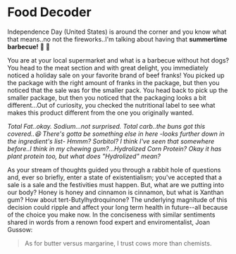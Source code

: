 # Food Decoder

Independence Day (United States) is around the corner and you know what that means..no not the fireworks..I'm talking about having that **summertime barbecue!** :poultry_leg: :hamburger:

You are at your local supermarket and what is a barbecue without hot dogs? You head to the meat section and with great delight, you immediately noticed a holiday sale on your favorite brand of beef franks! You picked up the package with the right amount of franks in the package, but then you noticed that the sale was for the smaller pack. You head back to pick up the smaller package, but then you noticed that the packaging looks a bit different...Out of curiosity, you checked the nutritional label to see what makes this product different from the one you originally wanted. 

*Total Fat..okay. Sodium...not surprised. Total carb..the buns got this covered..:laughing: There's gotta be something else in here       -looks further down in the ingredient's list- Hmmm? Sorbitol? I think I've seen that somewhere before..I think in my chewing gum?...Hydrolized Corn Protein? Okay it has plant protein too, but what does "Hydrolized" mean?*

As your stream of thoughts guided you through a rabbit hole of questions and, ever so briefly, enter a state of existentialism; you've accepted that a sale is a sale and the festivities must happen. But, what are we putting into our body? Honey is honey and cinnamon is cinnamon, but what is Xanthan gum? How about tert-Butylhydroquinone? The underlying magnitude of this decision could ripple and affect your long term health in future--all because of the choice you make now. In the conciseness with similar sentiments shared in words from a renown food expert and enviromentalist, Joan Gussow:

> As for butter versus margarine, I trust cows more than chemists.

